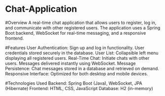 # Chat-Application

#Overview
A real-time chat application that allows users to register, log in, and communicate with other registered users. The application uses a Spring Boot backend, WebSocket for real-time messaging, and a responsive frontend.

#Features
User Authentication:
Sign up and log in functionality.
User credentials stored securely in the database.
User List:
Collapsible left menu displaying all registered users.
Real-Time Chat:
Initiate chats with other users.
Messages delivered instantly using WebSocket.
Message Persistence:
Chat messages stored in a database and retrieved on demand.
Responsive Interface:
Optimized for both desktop and mobile devices.

#Technologies Used
Backend: Spring Boot (Java), WebSocket, JPA (Hibernate)
Frontend: HTML, CSS, JavaScript
Database: H2 (in-memory)

